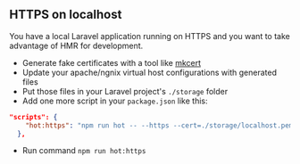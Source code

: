 ## HTTPS on localhost
You have a local Laravel application running on HTTPS and you want to take advantage of HMR for development.

* Generate fake certificates with a tool like [mkcert](https://github.com/FiloSottile/mkcert)
* Update your apache/ngnix virtual host configurations with generated files
* Put those files in your Laravel project's `./storage` folder 
* Add one more script in your `package.json` like this:
```json
"scripts": {
    "hot:https": "npm run hot -- --https --cert=./storage/localhost.pem --key=./storage/localhost-key.pem"
  },
```
* Run command `npm run hot:https`
